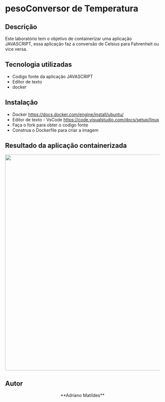 # pesoConversor de Temperatura

## Descrição

Este laboratório tem o objetivo de containerizar uma aplicação JAVASCRIPT, essa aplicação faz a conversão de Celsius para Fahrenheit ou vice versa.

## Tecnologia utilizadas
* Codigo fonte da aplicação JAVASCRIPT
* Editor de texto
* docker

## Instalação

* Docker <https://docs.docker.com/engine/install/ubuntu/>
* Editor de texto - VsCode <https://code.visualstudio.com/docs/setup/linux>
* Faça o fork para obter o codigo fonte
* Construa o Dockerfile para criar a imagem

## Resultado da aplicação containerizada

<div align="center">
  <img src="https://user-images.githubusercontent.com/68225621/168347064-cb454ea9-b55c-47ae-a042-53231de935bd.png" width="700px" />
</div>

## Autor
<p align="center">**Adriano Matildes**</p>
